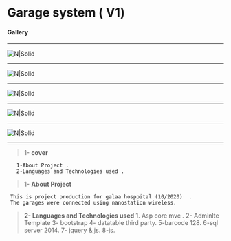 # Garage system ( V1)

#### Gallery  
 
------------


![N|Solid](https://res.cloudinary.com/dxb44v7tw/image/upload/v1624830634/garage/garage1_yg7gye.jpg)

------------



![N|Solid](https://res.cloudinary.com/dxb44v7tw/image/upload/v1624830634/garage/garage3_x5qrlw.jpg)

------------


![N|Solid](https://res.cloudinary.com/dxb44v7tw/image/upload/v1624830634/garage/garage5_v6h3al.jpg)

------------


![N|Solid](https://res.cloudinary.com/dxb44v7tw/image/upload/v1624830634/garage/garge2_lhdom5.jpg)

------------


![N|Solid](https://res.cloudinary.com/dxb44v7tw/image/upload/v1624830634/garage/garage2_f4mblj.jpg)

------------


>  1-  **cover** 
      
       1-About Project .
       2-Languages and Technologies used .
      
>  1- **About Project**
  
     This is project production for galaa hosppital (10/2020)  .
	 The garages were connected using nanostation wireless.
	 
 
> **2- Languages and Technologies used**
            1. Asp core mvc .
			2- Adminlte Template 
			3- bootstrap 
			4- datatable third party.
			5-barcode 128.
			6-sql server 2014.
			7- jquery & js.
			8-js.
			
 
 
 
